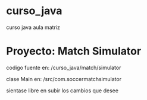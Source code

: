# curso_java
curso java aula matriz


# Proyecto: Match Simulator

codigo fuente en: /curso_java/match/simulator

clase Main en: /src/com.soccermatchsimulator


sientase libre en subir los cambios que desee
